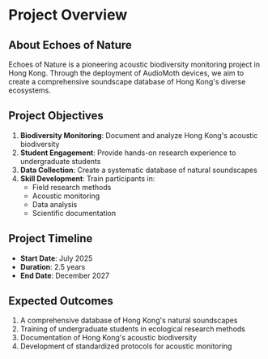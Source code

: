 # Project Overview

## About Echoes of Nature

Echoes of Nature is a pioneering acoustic biodiversity monitoring project in Hong Kong. Through the deployment of AudioMoth devices, we aim to create a comprehensive soundscape database of Hong Kong's diverse ecosystems.

## Project Objectives

1. **Biodiversity Monitoring**: Document and analyze Hong Kong's acoustic biodiversity
2. **Student Engagement**: Provide hands-on research experience to undergraduate students
3. **Data Collection**: Create a systematic database of natural soundscapes
4. **Skill Development**: Train participants in:
   - Field research methods
   - Acoustic monitoring
   - Data analysis
   - Scientific documentation

## Project Timeline

- **Start Date**: July 2025
- **Duration**: 2.5 years
- **End Date**: December 2027

## Expected Outcomes

1. A comprehensive database of Hong Kong's natural soundscapes
2. Training of undergraduate students in ecological research methods
3. Documentation of Hong Kong's acoustic biodiversity
4. Development of standardized protocols for acoustic monitoring
